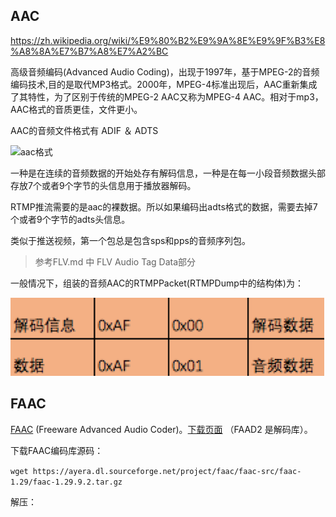 ## AAC

https://zh.wikipedia.org/wiki/%E9%80%B2%E9%9A%8E%E9%9F%B3%E8%A8%8A%E7%B7%A8%E7%A2%BC

​	高级音频编码(Advanced Audio Coding)，出现于1997年，基于MPEG-2的音频编码技术,目的是取代MP3格式。2000年，MPEG-4标准出现后，AAC重新集成了其特性，为了区别于传统的MPEG-2 AAC又称为MPEG-4 AAC。相对于mp3，AAC格式的音质更佳，文件更小。



AAC的音频文件格式有 ADIF ＆ ADTS

![aac格式](D:/BaiduNetdiskDownload/lsn20_RTMP%E7%9B%B4%E6%92%AD4-%E9%9F%B3%E9%A2%91%E7%BC%96%E7%A0%81%E4%B8%8E%E6%8E%A8%E6%B5%81%202018-9-26(lance)/%E8%B5%84%E6%96%99/%E5%9B%BE%E7%89%87/aac%E6%A0%BC%E5%BC%8F.png)

​	一种是在连续的音频数据的开始处存有解码信息，一种是在每一小段音频数据头部存放7个或者9个字节的头信息用于播放器解码。	

​	RTMP推流需要的是aac的裸数据。所以如果编码出adts格式的数据，需要去掉7个或者9个字节的adts头信息。

类似于推送视频，第一个包总是包含sps和pps的音频序列包。

> 参考FLV.md 中 FLV Audio Tag Data部分

一般情况下，组装的音频AAC的RTMPPacket(RTMPDump中的结构体)为：

![音频rtmp包](图片/音频rtmp包.png)



## FAAC

[FAAC](https://www.audiocoding.com/) (Freeware Advanced Audio Coder)。[下载页面](https://www.audiocoding.com/downloads.html) （FAAD2 是解码库）。

下载FAAC编码库源码：

`wget https://ayera.dl.sourceforge.net/project/faac/faac-src/faac-1.29/faac-1.29.9.2.tar.gz`

解压：